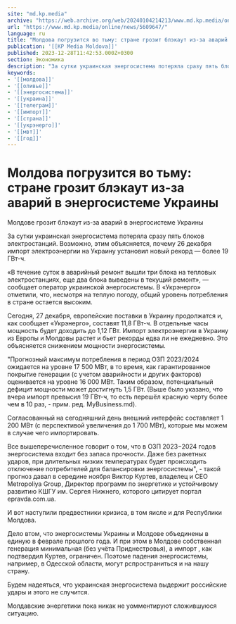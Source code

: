 ```yaml
---
site: "md.kp.media"
archive: "https://web.archive.org/web/20240104214213/www.md.kp.media/online/news/5609647/"
url: "https://www.md.kp.media/online/news/5609647/"
language: ru
title: "Молдова погрузится во тьму: стране грозит блэкаут из-за аварий в энергосистеме Украины"
publication: '[[KP Media Moldova]]'
published: 2023-12-28T11:42:53.000Z+0300
section: Экономика
description: "За сутки украинская энергосистема потеряла сразу пять блоков электростанций - этим объясняется, почему импорт электроэнергии на Украину установил новый рекорд"
keywords:
- '[[молдова]]'
- '[[оливье]]'
- '[[энергосистема]]'
- '[[украина]]'
- '[[телеграм]]'
- '[[импорт]]'
- '[[страна]]'
- '[[укрэнерго]]'
- '[[мвт]]'
- '[[год]]'
---
```


# Молдова погрузится во тьму: стране грозит блэкаут из-за аварий в энергосистеме Украины

Молдове грозит блэкаут из-за аварий в энергосистеме Украины

За сутки украинская энергосистема потеряла сразу пять блоков электростанций. Возможно, этим объясняется, почему 26 декабря импорт электроэнергии на Украину установил новый рекорд — более 19 ГВт-ч.

«В течение суток в аварийный ремонт вышли три блока на тепловых электростанциях, еще два блока выведены в текущий ремонт», — сообщает оператор украинской энергосистемы. В «Укрэнерго» отметили, что, несмотря на теплую погоду, общий уровень потребления в стране остается высоким.

Сегодня, 27 декабря, европейские поставки в Украину продолжатся и, как сообщает «Укрэнерго», составят 11,8 ГВт-ч. В отдельные часы мощность будет доходить до 1,12 ГВт. Импорт электроэнергии в Украину из Европы и Молдовы растет и бьет рекорды едва ли не ежедневно. Это объясняется снижением мощности энергосистемы.

"Прогнозный максимум потребления в период ОЗП 2023/2024 ожидается на уровне 17 500 МВт, в то время, как гарантированное покрытие генерации (с учетом аварийности и других факторов) оценивается на уровне 16 000 МВт. Таким образом, потенциальный дефицит мощности может достигнуть 1,5 ГВт. (Выше было указано, что вчера импорт превысил 19 ГВт-ч, то есть перешёл красную черту более чем в 10 раз, - прим. ред. MyBusiness.md).

Согласованный на сегодняшний день внешний интерфейс составляет 1 200 МВт (с перспективой увеличения до 1 700 МВт), которые мы можем в случае чего импортировать.

Все вышеперечисленное говорит о том, что в ОЗП 2023−2024 годов энергосистема входит без запаса прочности. Даже без ракетных ударов, при длительных низких температурах будет происходить отключение потребителей для балансировки энергосистемы", - такой прогноз давал в середине ноября Виктор Куртев, владелец и СЕО Metropoliya Group, Директор программ по энергетике и устойчивому развитию КШГУ им. Сергея Нижнего, которого цитирует портал epravda.com.ua.

И вот наступили предвестники кризиса, в том яисле и для Республики Молдова.

Дело втом, что энергосистемы Украины и Молдове объединены в единую в феврале прошлого года. И при этом в Молдове собственная генерация минимальная (без учёта Приднестровья), а импорт , как подтвердил Куртев, ограничен. Поэтоме падения энергосистемы, например, в Одесской области, могут рспространиться и на нашу страну.

Будем надеяться, что украинская энергосистема выдержит российские удары и этого не случится.

Молдавские энергетики пока никак не уомментируют сложившуюся ситуацию.
